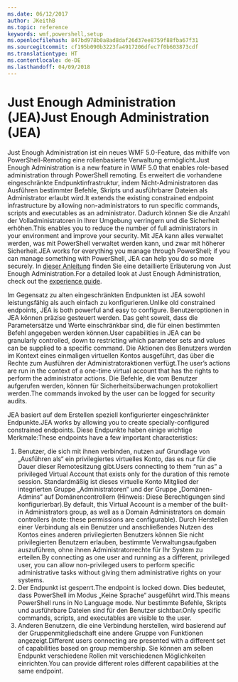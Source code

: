```yaml
---
ms.date: 06/12/2017
author: JKeithB
ms.topic: reference
keywords: wmf,powershell,setup
ms.openlocfilehash: 847bd978b0a8ad8daf26d37ee8759f88fba67f31
ms.sourcegitcommit: cf195b090b3223fa4917206dfec7f0b603873cdf
ms.translationtype: HT
ms.contentlocale: de-DE
ms.lasthandoff: 04/09/2018
---
```

# <a name="just-enough-administration-jea"></a><span data-ttu-id="bf848-102">Just Enough Administration (JEA)</span><span class="sxs-lookup"><span data-stu-id="bf848-102">Just Enough Administration (JEA)</span></span>
<span data-ttu-id="bf848-103">Just Enough Administration ist ein neues WMF 5.0-Feature, das mithilfe von PowerShell-Remoting eine rollenbasierte Verwaltung ermöglicht.</span><span class="sxs-lookup"><span data-stu-id="bf848-103">Just Enough Administration is a new feature in WMF 5.0 that enables role-based administration through PowerShell remoting.</span></span>  <span data-ttu-id="bf848-104">Es erweitert die vorhandene eingeschränkte Endpunktinfrastruktur, indem Nicht-Administratoren das Ausführen bestimmter Befehle, Skripts und ausführbarer Dateien als Administrator erlaubt wird.</span><span class="sxs-lookup"><span data-stu-id="bf848-104">It extends the existing constrained endpoint infrastructure by allowing non-administrators to run specific commands, scripts and executables as an administrator.</span></span>  <span data-ttu-id="bf848-105">Dadurch können Sie die Anzahl der Volladministratoren in Ihrer Umgebung verringern und die Sicherheit erhöhen.</span><span class="sxs-lookup"><span data-stu-id="bf848-105">This enables you to reduce the number of full administrators in your environment and improve your security.</span></span>  <span data-ttu-id="bf848-106">Mit JEA kann alles verwaltet werden, was mit PowerShell verwaltet werden kann, und zwar mit höherer Sicherheit.</span><span class="sxs-lookup"><span data-stu-id="bf848-106">JEA works for everything you manage through PowerShell; if you can manage something with PowerShell, JEA can help you do so more securely.</span></span>  <span data-ttu-id="bf848-107">In [dieser Anleitung](http://aka.ms/JEA) finden Sie eine detaillierte Erläuterung von Just Enough Administration.</span><span class="sxs-lookup"><span data-stu-id="bf848-107">For a detailed look at Just Enough Administration, check out the [experience guide](http://aka.ms/JEA).</span></span>

<span data-ttu-id="bf848-108">Im Gegensatz zu alten eingeschränkten Endpunkten ist JEA sowohl leistungsfähig als auch einfach zu konfigurieren.</span><span class="sxs-lookup"><span data-stu-id="bf848-108">Unlike old constrained endpoints, JEA is both powerful and easy to configure.</span></span>  <span data-ttu-id="bf848-109">Benutzeroptionen in JEA können präzise gesteuert werden. Das geht soweit, dass die Parametersätze und Werte einschränkbar sind, die für einen bestimmten Befehl angegeben werden können.</span><span class="sxs-lookup"><span data-stu-id="bf848-109">User capabilities in JEA can be granularly controlled, down to restricting which parameter sets and values can be supplied to a specific command.</span></span> <span data-ttu-id="bf848-110">Die Aktionen des Benutzers werden im Kontext eines einmaligen virtuellen Kontos ausgeführt, das über die Rechte zum Ausführen der Administratoraktionen verfügt.</span><span class="sxs-lookup"><span data-stu-id="bf848-110">The user’s actions are run in the context of a one-time virtual account that has the rights to perform the administrator actions.</span></span>  <span data-ttu-id="bf848-111">Die Befehle, die vom Benutzer aufgerufen werden, können für Sicherheitsüberwachungen protokolliert werden.</span><span class="sxs-lookup"><span data-stu-id="bf848-111">The commands invoked by the user can be logged for security audits.</span></span>

<span data-ttu-id="bf848-112">JEA basiert auf dem Erstellen speziell konfigurierter eingeschränkter Endpunkte.</span><span class="sxs-lookup"><span data-stu-id="bf848-112">JEA works by allowing you to create specially-configured constrained endpoints.</span></span>  <span data-ttu-id="bf848-113">Diese Endpunkte haben einige wichtige Merkmale:</span><span class="sxs-lookup"><span data-stu-id="bf848-113">These endpoints have a few important characteristics:</span></span>

1. <span data-ttu-id="bf848-114">Benutzer, die sich mit ihnen verbinden, nutzen auf Grundlage von „Ausführen als“ ein privilegiertes virtuelles Konto, das es nur für die Dauer dieser Remotesitzung gibt.</span><span class="sxs-lookup"><span data-stu-id="bf848-114">Users connecting to them “run as” a privileged Virtual Account that exists only for the duration of this remote session.</span></span>  <span data-ttu-id="bf848-115">Standardmäßig ist dieses virtuelle Konto Mitglied der integrierten Gruppe „Administratoren“ und der Gruppe „Domänen-Admins“ auf Domänencontrollern (Hinweis: Diese Berechtigungen sind konfigurierbar).</span><span class="sxs-lookup"><span data-stu-id="bf848-115">By default, this Virtual Account is a member of the built-in Administrators group, as well as a Domain Administrators on domain controllers (note: these permissions are configurable).</span></span> <span data-ttu-id="bf848-116">Durch Herstellen einer Verbindung als ein Benutzer und anschließendes Nutzen des Kontos eines anderen privilegierten Benutzers können Sie nicht privilegierten Benutzern erlauben, bestimmte Verwaltungsaufgaben auszuführen, ohne ihnen Administratorrechte für Ihr System zu erteilen.</span><span class="sxs-lookup"><span data-stu-id="bf848-116">By connecting as one user and running as a different, privileged user, you can allow non-privileged users to perform specific administrative tasks without giving them administrative rights on your systems.</span></span>
2. <span data-ttu-id="bf848-117">Der Endpunkt ist gesperrt.</span><span class="sxs-lookup"><span data-stu-id="bf848-117">The endpoint is locked down.</span></span>  <span data-ttu-id="bf848-118">Dies bedeutet, dass PowerShell im Modus „Keine Sprache“ ausgeführt wird.</span><span class="sxs-lookup"><span data-stu-id="bf848-118">This means PowerShell runs in No Language mode.</span></span>  <span data-ttu-id="bf848-119">Nur bestimmte Befehle, Skripts und ausführbare Dateien sind für den Benutzer sichtbar.</span><span class="sxs-lookup"><span data-stu-id="bf848-119">Only specific commands, scripts, and executables are visible to the user.</span></span>
3. <span data-ttu-id="bf848-120">Anderen Benutzern, die eine Verbindung herstellen, wird basierend auf der Gruppenmitgliedschaft eine andere Gruppe von Funktionen angezeigt.</span><span class="sxs-lookup"><span data-stu-id="bf848-120">Different users connecting are presented with a different set of capabilities based on group membership.</span></span>  <span data-ttu-id="bf848-121">Sie können am selben Endpunkt verschiedene Rollen mit verschiedenen Möglichkeiten einrichten.</span><span class="sxs-lookup"><span data-stu-id="bf848-121">You can provide different roles different capabilities at the same endpoint.</span></span>